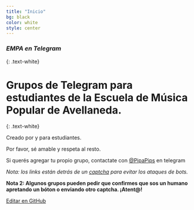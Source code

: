 ```yaml
---
title: "Inicio"
bg: black
color: white
style: center
---
```


### *EMPA en Telegram*
{: .text-white}


<i class="fab fa-telegram fa-stack-1x text-white"></i>


# Grupos de Telegram para estudiantes de la Escuela de Música Popular de Avellaneda.
{: .text-white}


Creado por y para estudiantes. 

Por favor, sé amable y respeta al resto.

Si querés agregar tu propio grupo, contactate con [@PipaPips](https://t.me/PipaPips) en telegram

*Nota: los links están detrás de un [captcha](https://www.protectyourlinks.com/) para evitar los ataques de bots.*

**Nota 2: Algunos grupos pueden pedir que confirmes que sos un humano apretando un bóton o enviando otro captcha. ¡Atent@!**

<span class="editongithub">
	<a href="{{site.github.repository_url}}/blob/master/{{page.path}}">
		<i class="fas fa-pen"></i> Editar en GitHub
	</a>
</span>
